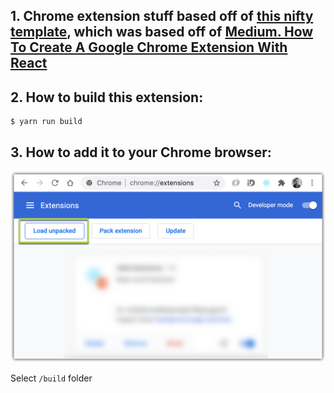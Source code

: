 ## 1. Chrome extension stuff based off of [this nifty template](https://github.com/nemrosim/chrome-react-extension-example), which was based off of [Medium. How To Create A Google Chrome Extension With React](https://medium.com/javascript-in-plain-english/how-to-create-google-chrome-extension-using-react-js-5c9e343323ff)


## 2. How to build this extension:
```
$ yarn run build
```

## 3. How to add it to your Chrome browser:
![](./assets/readme/2020-12-04_15-18-20.jpg)

Select `/build` folder



